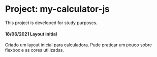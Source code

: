 # Project: my-calculator-js
This project is developed for study purposes.

#### 18/06/2021 Layout initial
Criado um layout inicial para calculadora. Pude praticar um pouco sobre flexbox e as cores utilizadas.

### 
